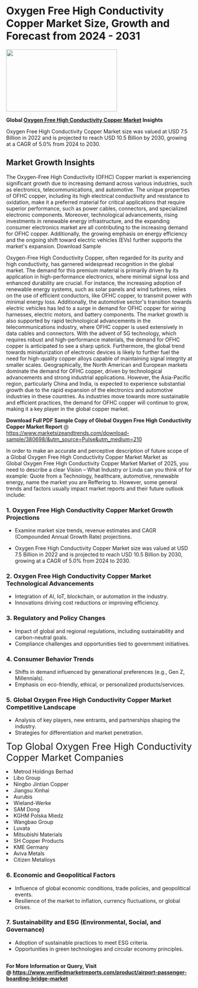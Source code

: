 <H1>Oxygen Free High Conductivity Copper Market Size, Growth and Forecast from 2024 - 2031</H1><img class="aligncenter size-medium wp-image-584254" src="https://thirdeyenews.in/wp-content/uploads/2024/09/Global-Market-Research-300x168.jpeg" alt="" width="300" height="168" /><p><strong>Global&nbsp;<a href="https://www.marketsizeandtrends.com/download-sample/380698/&amp;utm_source=Pulse&amp;utm_medium=210">Oxygen Free High Conductivity Copper Market</a> Insights</strong></p><p>Oxygen Free High Conductivity Copper Market size was valued at USD 7.5 Billion in 2022 and is projected to reach USD 10.5 Billion by 2030, growing at a CAGR of 5.0% from 2024 to 2030.</p><p><h2>Market Growth Insights</h2> <p>The Oxygen-Free High Conductivity (OFHC) Copper market is experiencing significant growth due to increasing demand across various industries, such as electronics, telecommunications, and automotive. The unique properties of OFHC copper, including its high electrical conductivity and resistance to oxidation, make it a preferred material for critical applications that require superior performance, such as power cables, connectors, and specialized electronic components. Moreover, technological advancements, rising investments in renewable energy infrastructure, and the expanding consumer electronics market are all contributing to the increasing demand for OFHC copper. Additionally, the growing emphasis on energy efficiency and the ongoing shift toward electric vehicles (EVs) further supports the market's expansion. Download Sample</p> <p>Oxygen-Free High Conductivity Copper, often regarded for its purity and high conductivity, has garnered widespread recognition in the global market. The demand for this premium material is primarily driven by its application in high-performance electronics, where minimal signal loss and enhanced durability are crucial. For instance, the increasing adoption of renewable energy systems, such as solar panels and wind turbines, relies on the use of efficient conductors, like OFHC copper, to transmit power with minimal energy loss. Additionally, the automotive sector's transition towards electric vehicles has led to a surge in demand for OFHC copper for wiring harnesses, electric motors, and battery components. The market growth is also supported by rapid technological advancements in the telecommunications industry, where OFHC copper is used extensively in data cables and connectors. With the advent of 5G technology, which requires robust and high-performance materials, the demand for OFHC copper is anticipated to see a sharp uptick. Furthermore, the global trend towards miniaturization of electronic devices is likely to further fuel the need for high-quality copper alloys capable of maintaining signal integrity at smaller scales. Geographically, the North American and European markets dominate the demand for OFHC copper, driven by technological advancements and strong industrial applications. However, the Asia-Pacific region, particularly China and India, is expected to experience substantial growth due to the rapid expansion of the electronics and automotive industries in these countries. As industries move towards more sustainable and efficient practices, the demand for OFHC copper will continue to grow, making it a key player in the global copper market. </p><p><span class=""><strong>Download Full PDF Sample Copy of Global Oxygen Free High Conductivity Copper Market Report</strong> @ <a href="https://www.marketsizeandtrends.com/download-sample/380698/&amp;utm_source=Pulse&amp;utm_medium=210" target="_blank">https://www.marketsizeandtrends.com/download-sample/380698/&amp;utm_source=Pulse&amp;utm_medium=210</a></span></p><p>In order to make an accurate and perceptive description of future scope of a Global&nbsp;Oxygen Free High Conductivity Copper Market Market as Global&nbsp;Oxygen Free High Conductivity Copper Market Market of 2025, you need to describe a clear Vision &ndash; What Industry or Linda can you think of for example: Quote from a Technology, healthcare, automotive, renewable energy, name the market you are Reffering to. However, some general trends and factors usually impact market reports and their future outlook include:</p><h3>1.&nbsp;<strong>Oxygen Free High Conductivity Copper Market Growth Projections</strong></h3><ul><li>Examine market size trends, revenue estimates and CAGR (Compounded Annual Growth Rate) projections.</li><li><p>Oxygen Free High Conductivity Copper Market size was valued at USD 7.5 Billion in 2022 and is projected to reach USD 10.5 Billion by 2030, growing at a CAGR of 5.0% from 2024 to 2030.</p></li></ul><h3>2.&nbsp;<strong>Oxygen Free High Conductivity Copper Market Technological Advancements</strong></h3><ul><li>Integration of AI, IoT, blockchain, or automation in the industry.</li><li>Innovations driving cost reductions or improving efficiency.</li></ul><h3>3.&nbsp;<strong>Regulatory and Policy Changes</strong></h3><ul><li>Impact of global and regional regulations, including sustainability and carbon-neutral goals.</li><li>Compliance challenges and opportunities tied to government initiatives.</li></ul><h3>4.&nbsp;<strong>Consumer Behavior Trends</strong></h3><ul><li>Shifts in demand influenced by generational preferences (e.g., Gen Z, Millennials).</li><li>Emphasis on eco-friendly, ethical, or personalized products/services.</li></ul><h3>5.&nbsp;<strong>Global Oxygen Free High Conductivity Copper Market Competitive Landscape</strong></h3><ul><li>Analysis of key players, new entrants, and partnerships shaping the industry.</li><li>Strategies for differentiation and market penetration.</li></ul><p data-pm-slice="1 1 []"><span style="color: inherit; font-family: inherit; font-size: 25px;">Top Global Oxygen Free High Conductivity Copper Market Companies</span></p><div class="" data-test-id=""><p><li>Metrod Holdings Berhad</li><li> Libo Group</li><li> Ningbo Jintian Copper</li><li> Jiangsu Xinhai</li><li> Aurubis</li><li> Wieland-Werke</li><li> SAM Dong</li><li> KGHM Polska Miedz</li><li> Wangbao Group</li><li> Luvata</li><li> Mitsubishi Materials</li><li> SH Copper Products</li><li> KME Germany</li><li> Aviva Metals</li><li> Citizen Metalloys</li></p></div><h3>6.&nbsp;<strong>Economic and Geopolitical Factors</strong></h3><ul><li>Influence of global economic conditions, trade policies, and geopolitical events.</li><li>Resilience of the market to inflation, currency fluctuations, or global crises.</li></ul><h3>7.&nbsp;<strong>Sustainability and ESG (Environmental, Social, and Governance)</strong></h3><ul><li>Adoption of sustainable practices to meet ESG criteria.</li><li>Opportunities in green technologies and circular economy principles.</li></ul><h2><strong style="font-size: 14px;">For More Information or Query, Visit @&nbsp;</strong><a style="background-color: #ffffff; font-size: 14px;" href="https://www.marketsizeandtrends.com/report/oxygen-free-high-conductivity-copper-market/" target="_blank">https://www.verifiedmarketreports.com/product/airport-passenger-boarding-bridge-market</a></h2>
